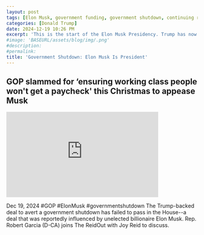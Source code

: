 ```yaml
---
layout: post
tags: [Elon Musk, government funding, government shutdown, continuing resolution, debt ceiling, Trump government disfunction, unelected governance, stopgap agreement, politics,  MSNBC]
categories: [Donald Trump]
date: 2024-12-19 10:26 PM
excerpt: 'This is the start of the Elon Musk Presidency. Trump has now been delegated vice president'
#image: 'BASEURL/assets/blog/img/.png'
#description:
#permalink:
title: 'Government Shutdown: Elon Musk Is President'
---
```



## GOP slammed for ‘ensuring working class people won't get a paycheck' this Christmas to appease Musk

<iframe width="400" height="225" src="https://www.youtube.com/embed/L3uswq9i2I8" title="GOP slammed for ‘ensuring working class people won&#39;t get a paycheck&#39; this Christmas to appease Musk" frameborder="0" allow="accelerometer; autoplay; clipboard-write; encrypted-media; gyroscope; picture-in-picture; web-share" referrerpolicy="strict-origin-when-cross-origin" allowfullscreen></iframe>


Dec 19, 2024  #GOP #ElonMusk #governmentshutdown
The Trump-backed deal to avert a government shutdown has failed to pass in the House--a deal that was reportedly influenced by unelected billionaire Elon Musk. Rep. Robert Garcia (D-CA) joins The ReidOut with Joy Reid to discuss.
